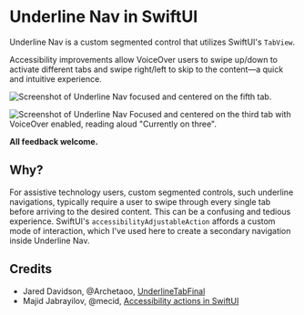 # Underline Nav in SwiftUI
Underline Nav is a custom segmented control that utilizes SwiftUI's `TabView`.

Accessibility improvements allow VoiceOver users to swipe up/down to activate different tabs and swipe right/left to skip to the content—a quick and intuitive experience.

![Screenshot of Underline Nav focused and centered on the fifth tab.](/previews/1.jpg)

![Screenshot of Underline Nav Focused and centered on the third tab with VoiceOver enabled, reading aloud "Currently on three".](/previews/2.jpg)

**All feedback welcome.**

## Why?
For assistive technology users, custom segmented controls, such underline navigations, typically require a user to swipe through every single tab before arriving to the desired content. This can be a confusing and tedious experience. SwiftUI's `accessibilityAdjustableAction` affords a custom mode of interaction, which I've used here to create a secondary navigation inside Underline Nav.

## Credits
- Jared Davidson, @Archetaoo, [UnderlineTabFinal](https://github.com/Archetapp/UnderlineTabBarFinal)
- Majid Jabrayilov, @mecid, [Accessibility actions in SwiftUI](https://swiftwithmajid.com/2021/04/15/accessibility-actions-in-swiftui/)
